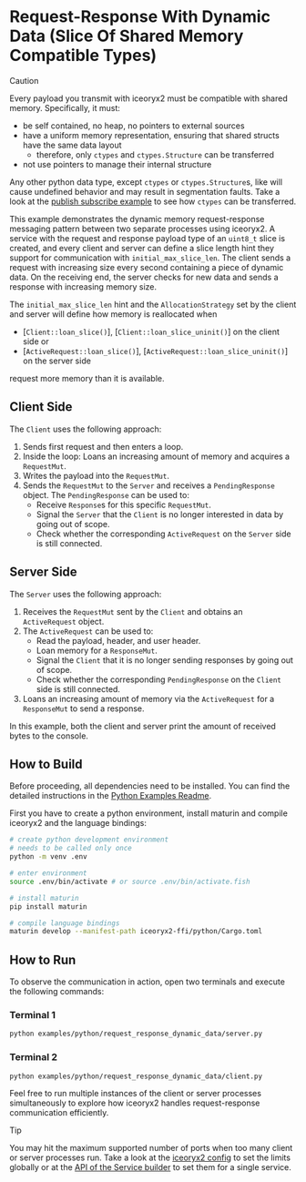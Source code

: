 # Request-Response With Dynamic Data (Slice Of Shared Memory Compatible Types)

> [!CAUTION]
> Every payload you transmit with iceoryx2 must be compatible with shared
> memory. Specifically, it must:
>
> * be self contained, no heap, no pointers to external sources
> * have a uniform memory representation, ensuring that shared structs have the
>     same data layout
>     * therefore, only `ctypes` and `ctypes.Structure` can be transferred
> * not use pointers to manage their internal structure
>
> Any other python data type, except `ctypes` or `ctypes.Structure`s, like will
> cause undefined behavior and may result in segmentation faults. Take a look
> at the [publish subscribe example](../publish_subscribe) to see how `ctypes`
> can be transferred.

This example demonstrates the dynamic memory request-response messaging pattern
between two separate processes using iceoryx2. A service with the request and
response payload type of an `uint8_t` slice is created, and every client and server
can define a slice length hint they support for communication with
`initial_max_slice_len`. The client sends a request with
increasing size every second containing a piece of dynamic data. On the
receiving end, the server checks for new data and sends a response with
increasing memory size.

The `initial_max_slice_len` hint and the `AllocationStrategy` set by the
client and server will define how memory is reallocated when

* [`Client::loan_slice()`], [`Client::loan_slice_uninit()`] on the client
  side or
* [`ActiveRequest::loan_slice()`], [`ActiveRequest::loan_slice_uninit()`] on
  the server side

request more memory than it is available.

## Client Side

The `Client` uses the following approach:

1. Sends first request and then enters a loop.
2. Inside the loop: Loans an increasing amount of memory and acquires a
  `RequestMut`.
3. Writes the payload into the `RequestMut`.
4. Sends the `RequestMut` to the `Server` and receives a `PendingResponse`
   object. The `PendingResponse` can be used to:
   * Receive `Response`s for this specific `RequestMut`.
   * Signal the `Server` that the `Client` is no longer interested in data by
     going out of scope.
   * Check whether the corresponding `ActiveRequest` on the `Server` side is
     still connected.

## Server Side

The `Server` uses the following approach:

1. Receives the `RequestMut` sent by the `Client` and obtains an
   `ActiveRequest` object.
2. The `ActiveRequest` can be used to:
   * Read the payload, header, and user header.
   * Loan memory for a `ResponseMut`.
   * Signal the `Client` that it is no longer sending responses by going out
     of scope.
   * Check whether the corresponding `PendingResponse` on the `Client` side
     is still connected.
3. Loans an increasing amount of memory via the `ActiveRequest` for a
  `ResponseMut` to send a response.

In this example, both the client and server print the amount of received bytes
to the console.

## How to Build

Before proceeding, all dependencies need to be installed. You can find
the detailed instructions in the [Python Examples Readme](../README.md).

First you have to create a python environment, install maturin and compile
iceoryx2 and the language bindings:

```sh
# create python development environment
# needs to be called only once
python -m venv .env

# enter environment
source .env/bin/activate # or source .env/bin/activate.fish

# install maturin
pip install maturin

# compile language bindings
maturin develop --manifest-path iceoryx2-ffi/python/Cargo.toml
```

## How to Run

To observe the communication in action, open two terminals and execute the
following commands:

### Terminal 1

```sh
python examples/python/request_response_dynamic_data/server.py
```

### Terminal 2

```sh
python examples/python/request_response_dynamic_data/client.py
```

Feel free to run multiple instances of the client or server processes
simultaneously to explore how iceoryx2 handles request-response communication
efficiently.

> [!TIP]
> You may hit the maximum supported number of ports when too many client or
> server processes run. Take a look at the
> [iceoryx2 config](../../../config) to set the limits globally or at the
> [API of the Service builder](https://docs.rs/iceoryx2/latest/iceoryx2/service/index.html)
> to set them for a single service.
